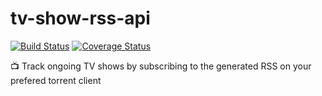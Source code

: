 # tv-show-rss-api
[![Build Status](https://travis-ci.org/danielfsousa/tv-show-rss-api.svg?branch=master)](https://travis-ci.org/danielfsousa/tv-show-rss-api) [![Coverage Status](https://coveralls.io/repos/github/danielfsousa/tv-show-rss-api/badge.svg?branch=master)](https://coveralls.io/github/danielfsousa/tv-show-rss-api?branch=master)

:tv: Track ongoing TV shows by subscribing to the generated RSS on your prefered torrent client

